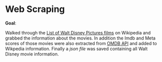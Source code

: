 # Web Scraping

**Goal**:

Walked through the [List of Walt Disney Pictures films](https://en.wikipedia.org/wiki/List_of_Walt_Disney_Pictures_films) on Wikipedia and grabbed the information about the movies. In addition the Imdb and Meta scores of those movies were also extracted from [OMDB API](http://www.omdbapi.com) and added to Wikpedia information. Finally a _json file_ was saved containing all Walt Disney movie information.
